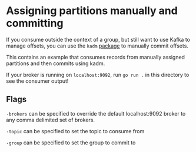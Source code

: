 Assigning partitions manually and committing
===

If you consume outside the context of a group, but still want to use Kafka to
manage offsets, you can use the `kadm` [package](https://pkg.go.dev/github.com/LSparkzwz/franz-go/pkg/kadm)
to manually commit offsets.

This contains an example that consumes records from manually assigned partitions
and then commits using kadm.

If your broker is running on `localhost:9092`, run `go run .` in this directory
to see the consumer output!

## Flags

`-brokers` can be specified to override the default localhost:9092 broker to
any comma delimited set of brokers.

`-topic` can be specified to set the topic to consume from

`-group` can be specified to set the group to commit to
